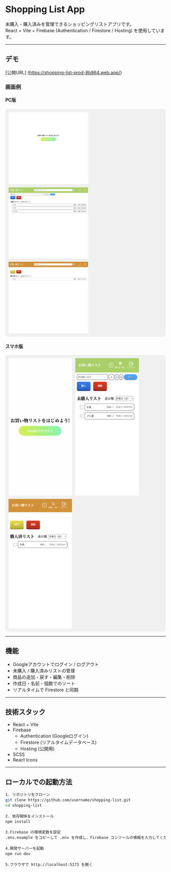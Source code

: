 # Shopping List App

未購入・購入済みを管理できるショッピングリストアプリです。  
React + Vite + Firebase (Authentication / Firestore / Hosting) を使用しています。

---

## デモ
[公開URL]
(https://shopping-list-prod-8b864.web.app/)

### 画面例
#### PC版
<div style="display: flex; gap: 10px; flex-wrap: wrap;background-color: #f0f0f0; padding: 10px; border-radius: 8px;">
  <img src="public/shopping-list-screenshot/login.png" alt="ログイン" width="250">
  <img src="public/shopping-list-screenshot/unpurchased.png" alt="未購入" width="250">
  <img src="public/shopping-list-screenshot/purchased.png" alt="購入済" width="250">
</div>

#### スマホ版
<div style="display: flex; gap: 10px; flex-wrap: wrap;background-color: #f0f0f0; padding: 10px; border-radius: 8px;">
  <img src="public/shopping-list-screenshot/smartphone_login.png" alt="スマホ・ログイン" width="200">
  <img src="public/shopping-list-screenshot/smartphone_unpurchased.png" alt="スマホ・未購入" width="200">
  <img src="public/shopping-list-screenshot/smartphone_purchased.png" alt="スマホ・購入済" width="200">
</div>

---

## 機能
- Googleアカウントでログイン / ログアウト
- 未購入 / 購入済みリストの管理
- 商品の追加・戻す・編集・削除
- 作成日・名前・個数でのソート
- リアルタイムで Firestore と同期

---

## 技術スタック
- React + Vite
- Firebase
  - Authentication (Googleログイン)
  - Firestore (リアルタイムデータベース)
  - Hosting (公開用)
- SCSS
- React Icons

---

## ローカルでの起動方法

```bash
1. リポジトリをクローン
git clone https://github.com/username/shopping-list.git
cd shopping-list

2. 依存関係をインストール
npm install

3.Firebase の環境変数を設定
.env.example をコピーして .env を作成し、Firebase コンソールの情報を入力してください。

4.開発サーバーを起動
npm run dev

5.ブラウザで http://localhost:5173 を開く

